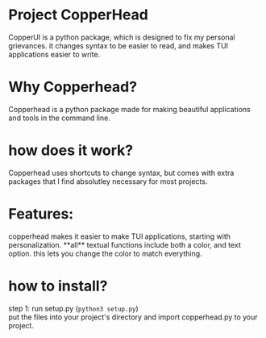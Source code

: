 # Project CopperHead
CopperUI is a python package, which is designed to fix my personal grievances. it changes syntax to be easier to read, and makes TUI applications easier to write.

<h1>Why Copperhead?</h1>
Copperhead is a python package made for making beautiful applications and tools in the command line. 

<h1>how does it work?</h1>
Copperhead uses shortcuts to change syntax, but comes with extra packages that I find absolutley necessary for most projects.

<h1>Features:</h1>
copperhead makes it easier to make TUI applications, starting with personalization. **all** textual functions include both a color, and text option. this lets you change the color to match everything. 

<h1>how to install?</h1>

step 1: run setup.py (``python3 setup.py``)
<br>put the files into your project's directory and import copperhead.py to your project.
